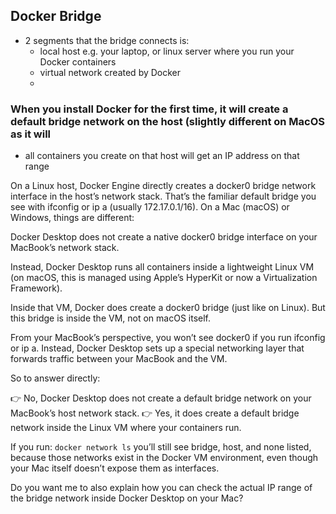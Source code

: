 ## Docker Bridge
- 2 segments that the bridge connects is:
  - local host e.g. your laptop, or linux server where you run your Docker containers
  - virtual network created by Docker
  -       

### When you install Docker for the first time, it will create a default bridge network on the host (slightly different on MacOS as it will 
- all containers you create on that host will get an IP address on that range

On a Linux host, Docker Engine directly creates a docker0 bridge network interface in the host’s network stack. That’s the familiar default bridge you see with ifconfig or ip a (usually 172.17.0.1/16).
On a Mac (macOS) or Windows, things are different:

Docker Desktop does not create a native docker0 bridge interface on your MacBook’s network stack.

Instead, Docker Desktop runs all containers inside a lightweight Linux VM (on macOS, this is managed using Apple’s HyperKit or now a Virtualization Framework).

Inside that VM, Docker does create a docker0 bridge (just like on Linux). But this bridge is inside the VM, not on macOS itself.

From your MacBook’s perspective, you won’t see docker0 if you run ifconfig or ip a. Instead, Docker Desktop sets up a special networking layer that forwards traffic between your MacBook and the VM.

So to answer directly:

👉 No, Docker Desktop does not create a default bridge network on your MacBook’s host network stack.
👉 Yes, it does create a default bridge network inside the Linux VM where your containers run.

If you run:
` docker network ls `
you’ll still see bridge, host, and none listed, because those networks exist in the Docker VM environment, even though your Mac itself doesn’t expose them as interfaces.

Do you want me to also explain how you can check the actual IP range of the bridge network inside Docker Desktop on your Mac?
